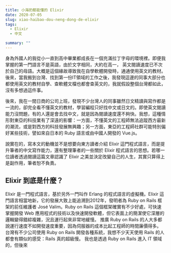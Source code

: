```yaml
---
title: 小海豹都能懂的 Elixir
date: 2020-07-05
slug: xiao-haibao-dou-neng-dong-de-elixir
tags:
  - Elixir
  - 中文

summary: ""
---
```


身為外國人的我從小一直到高中畢業都成長在一個充滿拉丁字母的環境裡。即便我掌握的第一門語言不是英語，由於文字相同，大約在高一，
英文閱讀速度已不次於自己的母語。大概是這個緣故導致我在自學軟體開發時，通通使用英文的教材。後來，當我搬到台灣、找到第一份IT領域的工作之後，我發現這邊的同事大部分也都使用英文的教材自學、查軟體文檔也都會查英文的，我就假設整個台灣都如此，沒有多想過這件事。

後來，我在一間日商的公司上班，發現不少台灣人的同事雖然日文精讀與寫作都是一流的，卻完全看不懂英文的教材，學習編程只好找中文或日文的。即使英文閱讀能力沒問題，有的人還是會去找中文，就是因為閱讀速度還不夠快。我想，這種情形對東亞的科技業有了深遠的影響：一方面，不懂英文的工程師無法追蹤西方最新的潮流，或是對西方的科技發展無興趣；另一方面，東亞的工程師社群可能特別偏好某些技術，譬如來自日本的 Ruby 語言或由中國人開發的 Vue.js。

說實在的，寫本文的動機並不是想要向東方讀者介紹 Elixir 這門程式語言，而是提升筆者的中文寫作能力，還有整理筆者的一些關於 Elixir 程式語言的思想。若哪一位讀者透過閱讀這篇文章認識了 Elixir 之美並決定改變自己的人生，其實只算得上是副作用，筆者恕不負責。

## Elixir 到底是什麼？

Elixir 是一門程式語言，基於另外一門叫作 Erlang 的程式語言的虛擬機。Elixir 這門語言相當地新，它的發展大致上能追溯到2012年，發明者為 Ruby on Rails 框架的前任維護者 José Valim。Ruby on Rails 這個框架確實有不少好處，可快速掌握開發 Web 應用程式的技術以及快速開發軟體，但它表面上的簡潔使它深層的邏輯變得錯綜複雜，況且運行起來非常地緩慢。
推廣 Ruby on Rails 的人大多都說運行速度不如開發速度重要，因為伺服器的成本比起工程師的時間廉價得多。
台灣有不少公司使用 Ruby on Rails 開發各種系統，我想不少天天使用 Rails 的人都會有類似的感受：Rails 真的超級慢。
我也是透過 Ruby on Rails 進入 IT 領域的，但後來
